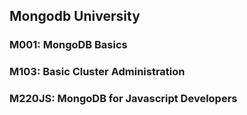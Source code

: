 ## Mongodb University 

### M001: MongoDB Basics
### M103: Basic Cluster Administration 
### M220JS: MongoDB for Javascript Developers 

